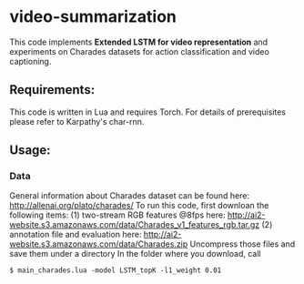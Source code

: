 # video-summarization
This code implements **Extended LSTM for video representation** and experiments on Charades datasets for action classification and video captioning.
## Requirements:
This code is written in Lua and requires Torch. For details of prerequisites please refer to Karpathy's char-rnn.
## Usage:
### Data
General information about Charades dataset can be found here: http://allenai.org/plato/charades/
To run this code, first downloan the following items:
(1) two-stream RGB features @8fps here: http://ai2-website.s3.amazonaws.com/data/Charades_v1_features_rgb.tar.gz
(2) annotation file and evaluation here: http://ai2-website.s3.amazonaws.com/data/Charades.zip
Uncompress those files and save them under a directory
In the folder where you download, call 
```
$ main_charades.lua -model LSTM_topK -l1_weight 0.01 
```

